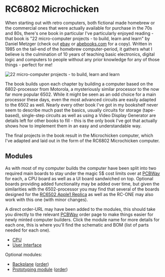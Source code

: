 # RC6802 Microchicken

When starting out with retro computers, both fictional made homebrew or the commercial ones that were actually available for purchase in the 70s and 80s, there's one book in particular I've particularly enjoyed reading - that book is "22 micro-computer projects - to build, learn and learn" by Daniel Metzger (check out [ebay](http://ebay.com) or [abebooks.com](http://abebooks.com) for a copy). Written in 1985 on the tail-end of the homebrew computer-period, it gathers what I believe is the culmination of 10 years of teaching basic electronics, digital logic and computers to people without any prior knowledge for any of those things - perfect for me!

![22 micro-computer projects - to build, learn and learn](https://github.com/tebl/RC6802-Microchicken/raw/master/gallery/2019-09-19%2011.49.57.jpg)

The book builds upon each chapter by building a computer based on the 6802-processor from Motorola, a mysteriously similar processor to the now far more popular 6502. While it might be seen as an odd choice for a main processor these days, even the most advanced circuits are easily adapted to the 6502 as well. Nearly every other book I've got in my bookshelf never seem to describe much past the basics, usually circuits for storage (tape-based), single-step circuits as well as using a Video Display Generator are details left for other books to fill - this is the only book I've got that actually shows how to implement them in an easy and understandable way.

The final projects in the book result in the Microchicken computer, which I've adapted and laid out in the form of the RC6802 Microchicken computer.

## Modules
As with most of my computer builds the computer have been split into two  required main boards to stay under the magic 5$ cost limits over at [PCBWay](https://www.pcbway.com/setinvite.aspx?inviteid=88707) for each, a CPU board as well as a UI board sandwiched on top. Optional boards providing added functionality may be added over time, but given the similarities with the 6502-processor you may find that several of the boards designed for the [RC6502 Apple1 Replica](https://github.com/tebl/RC6502-Apple-1-Replica) as well as the RC-ONE may also work with this one (with minor changes).

A direct order-URL may have been added to the modules, this should take you directly to the relevant [PCBWay](https://www.pcbway.com/setinvite.aspx?inviteid=88707) order page to make things easier for newly minted computer builders. Click the module name for more details for each one, this is where you'll find the schematic and BOM (list of parts needed for each one).
- [CPU](https://github.com/tebl/RC6802-Microchicken/tree/master/RC6802%20CPU)
- [User Interface](https://github.com/tebl/RC6802-Microchicken/tree/master/RC6802%20UI)

Optional modules:
- [Backplane](https://github.com/tebl/RC6502-Apple-1-Replica/tree/master/RC6502%20Backplane) ([order](https://www.pcbway.com/project/shareproject/RC6502_Apple_1_Replica__Backplane_module_revision_A_.html?inviteid=88707))
- [Prototyping module](https://github.com/tebl/RC6502-Apple-1-Replica/tree/master/RC6502%20Prototyping) ([order](https://www.pcbway.com/project/shareproject/RC6502_Apple_1_Replica__Module_prototyping_board_.html?inviteid=88707))